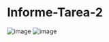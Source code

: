 # Informe-Tarea-2
![image](https://user-images.githubusercontent.com/105020538/201997095-1da1511b-0bbd-454c-9f8c-a058e9cf53ba.png)
![image](https://user-images.githubusercontent.com/105020538/201997309-069b7832-aeb0-44f5-9363-22f023b76262.png)



